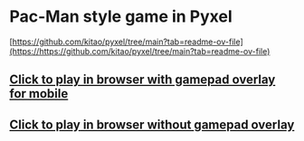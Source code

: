 # Pac-Man style game in Pyxel

[https://github.com/kitao/pyxel/tree/main?tab=readme-ov-file](https://https://github.com/kitao/pyxel/tree/main?tab=readme-ov-file)

[](https://https://github.com/kitao/pyxel/raw/main/docs/images/pyxel_logo_152x64.png)

## [Click to play in browser with gamepad overlay for mobile](https://kitao.github.io/pyxel/wasm/launcher/?play=4-3is4-me.pyxel-pac-man.build.sprite&gamepad=enabled)

## [Click to play in browser without gamepad overlay](https://kitao.github.io/pyxel/wasm/launcher/?play=4-3is4-me.pyxel-pac-man.build.sprite)

